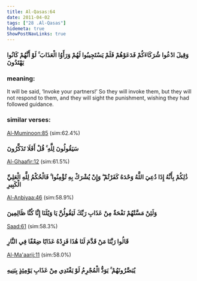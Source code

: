 ```yaml
---
title: Al-Qasas:64
date: 2011-04-02
tags: ["28 .Al-Qasas"]
hidemeta: true 
ShowPostNavLinks: true 
---
```

### وَقِيلَ ادْعُوا شُرَكَاءَكُمْ فَدَعَوْهُمْ فَلَمْ يَسْتَجِيبُوا لَهُمْ وَرَأَوُا الْعَذَابَ ۚ لَوْ أَنَّهُمْ كَانُوا يَهْتَدُونَ
### meaning: 
It will be said, ‘Invoke your partners!’ So they will invoke them, but they will not respond to them, and they will sight the punishment, wishing they had followed guidance.
### similar verses: 

[Al-Muminoon:85](/23/85) (sim:62.4%)

### سَيَقُولُونَ لِلَّهِ ۚ قُلْ أَفَلَا تَذَكَّرُونَ

[Al-Ghaafir:12](/40/12) (sim:61.5%)

### ذَٰلِكُمْ بِأَنَّهُ إِذَا دُعِيَ اللَّهُ وَحْدَهُ كَفَرْتُمْ ۖ وَإِنْ يُشْرَكْ بِهِ تُؤْمِنُوا ۚ فَالْحُكْمُ لِلَّهِ الْعَلِيِّ الْكَبِيرِ

[Al-Anbiyaa:46](/21/46) (sim:58.9%)

### وَلَئِنْ مَسَّتْهُمْ نَفْحَةٌ مِنْ عَذَابِ رَبِّكَ لَيَقُولُنَّ يَا وَيْلَنَا إِنَّا كُنَّا ظَالِمِينَ

[Saad:61](/38/61) (sim:58.3%)

### قَالُوا رَبَّنَا مَنْ قَدَّمَ لَنَا هَٰذَا فَزِدْهُ عَذَابًا ضِعْفًا فِي النَّارِ

[Al-Ma'aarij:11](/70/11) (sim:58.0%)

### يُبَصَّرُونَهُمْ ۚ يَوَدُّ الْمُجْرِمُ لَوْ يَفْتَدِي مِنْ عَذَابِ يَوْمِئِذٍ بِبَنِيهِ
